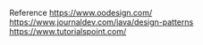 Reference
https://www.oodesign.com/
https://www.journaldev.com/java/design-patterns
https://www.tutorialspoint.com/
